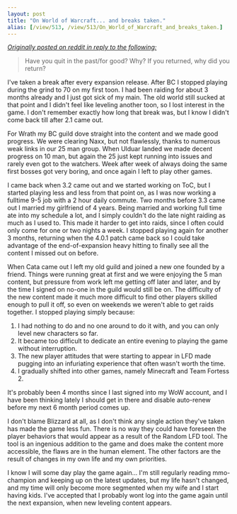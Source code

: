 ```yaml
---
layout: post
title: "On World of Warcraft... and breaks taken."
alias: [/view/513, /view/513/On_World_of_Warcraft_and_breaks_taken.]
---
```


*[Originally posted on reddit in reply to the following:](http://www.reddit.com/r/wow/comments/iyul2/three_of_questions_to_wowers_andor_exwowers/c27rtyh)*

> Have you quit in the past/for good? Why? If you returned, why did you return?

I've taken a break after every expansion release.  After BC I stopped playing during the grind to 70 on my first toon.  I had been raiding for about 3 months already and I just got sick of my main.  The old world still sucked at that point and I didn't feel like leveling another toon, so I lost interest in the game.  I don't remember exactly how long that break was, but I know I didn't come back till after 2.1 came out.

For Wrath my BC guild dove straight into the content and we made good progress.  We were clearing Naxx, but not flawlessly, thanks to numerous weak links in our 25 man group.  When Ulduar landed we made decent progress on 10 man, but again the 25 just kept running into issues and rarely even got to the watchers.  Week after week of always doing the same first bosses got very boring, and once again I left to play other games.  

I came back when 3.2 came out and we started working on ToC, but I started playing less and less from that point on, as I was now working a fulltime 9-5 job with a 2 hour daily commute.  Two months before 3.3 came out I married my girlfriend of 4 years.  Being married and working full time ate into my schedule a lot, and I simply couldn't do the late night raiding as much as I used to.  This made it harder to get into raids, since I often could only come for one or two nights a week.  I stopped playing again for another 3 months, returning when the 4.0.1 patch came back so I could take advantage of the end-of-expansion heavy hitting to finally see all the content I missed out on before.

When Cata came out I left my old guild and joined a new one founded by a friend.  Things were running great at first and we were enjoying the 5 man content, but pressure from work left me getting off later and later, and by the time I signed on no-one in the guild would still be on.  The difficulty of the new content made it much more difficult to find other players skilled enough to pull it off, so even on weekends we weren't able to get raids together.  I stopped playing simply because:

1. I had nothing to do and no one around to do it with, and you can only level new characters so far.
2. It became too difficult to dedicate an entire evening to playing the game without interruption.
3. The new player attitudes that were starting to appear in LFD made pugging into an infuriating experience that often wasn't worth the time.
4. I gradually shifted into other games, namely Minecraft and Team Fortess 2.

It's probably been 4 months since I last signed into my WoW account, and I have been thinking lately I should get in there and disable auto-renew before my next 6 month period comes up.

I don't blame Blizzard at all, as I don't think any single action they've taken has made the game less fun.  There is no way they could have foreseen the player behaviors that would appear as a result of the Random LFD tool.  The tool is an ingenious addition to the game and does make the content more accessible, the flaws are in the human element.  The other factors are the result of changes in my own life and my own priorities.

I know I will some day play the game again... I'm still regularly reading mmo-champion and keeping up on the latest updates, but my life hasn't changed, and my time will only become more segmented when my wife and I start having kids.  I've accepted that I probably wont log into the game again until the next expansion, when new leveling content appears.